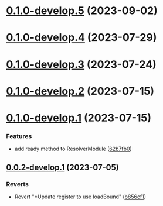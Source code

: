 # [0.1.0-develop.5](https://git.lumeweb.com/LumeWeb/kernel-dns-client/compare/v0.1.0-develop.4...v0.1.0-develop.5) (2023-09-02)

# [0.1.0-develop.4](https://git.lumeweb.com/LumeWeb/kernel-dns-client/compare/v0.1.0-develop.3...v0.1.0-develop.4) (2023-07-29)

# [0.1.0-develop.3](https://git.lumeweb.com/LumeWeb/kernel-dns-client/compare/v0.1.0-develop.2...v0.1.0-develop.3) (2023-07-24)

# [0.1.0-develop.2](https://git.lumeweb.com/LumeWeb/kernel-dns-client/compare/v0.1.0-develop.1...v0.1.0-develop.2) (2023-07-15)

# [0.1.0-develop.1](https://git.lumeweb.com/LumeWeb/kernel-dns-client/compare/v0.0.2-develop.1...v0.1.0-develop.1) (2023-07-15)


### Features

* add ready method to ResolverModule ([62b7fb0](https://git.lumeweb.com/LumeWeb/kernel-dns-client/commit/62b7fb0292c82f28b134710770f550054bbbbc81))

## [0.0.2-develop.1](https://git.lumeweb.com/LumeWeb/kernel-dns-client/compare/v0.0.1...v0.0.2-develop.1) (2023-07-05)


### Reverts

* Revert "*Update register to use loadBound" ([b856cf1](https://git.lumeweb.com/LumeWeb/kernel-dns-client/commit/b856cf16d2e4e70b9e4e6d6ff6d6f4351a68177e))
